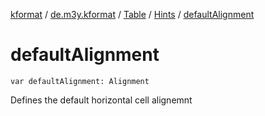 [kformat](../../../index.md) / [de.m3y.kformat](../../index.md) / [Table](../index.md) / [Hints](index.md) / [defaultAlignment](./default-alignment.md)

# defaultAlignment

`var defaultAlignment: Alignment`

Defines the default horizontal cell alignemnt

